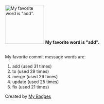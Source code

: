 <img src="https://github.com/my-badges/my-badges/blob/master/src/all-badges/favorite-word/favorite-word.png?raw=true" alt="My favorite word is &quot;add&quot;." title="My favorite word is &quot;add&quot;." width="128">
<strong>My favorite word is &quot;add&quot;.</strong>
<br><br>

My favorite commit message words are:

1. add (used 31 times)
2. to (used 29 times)
3. merge (used 26 times)
4. update (used 25 times)
5. fix (used 21 times)


Created by <a href="https://github.com/my-badges/my-badges">My Badges</a>